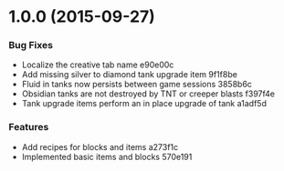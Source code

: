 <a name="1.0.0"></a>
# 1.0.0 (2015-09-27)

### Bug Fixes

* Localize the creative tab name e90e00c
* Add missing silver to diamond tank upgrade item 9f1f8be
* Fluid in tanks now persists between game sessions 3858b6c
* Obsidian tanks are not destroyed by TNT or creeper blasts f397f4e
* Tank upgrade items perform an in place upgrade of tank a1adf5d

### Features

* Add recipes for blocks and items a273f1c
* Implemented basic items and blocks 570e191
